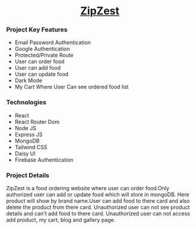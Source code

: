 <h1 align="center"><a href="https://difficult-wrench.surge.sh">ZipZest</a></h1>

<h3>Project Key Features</h3>
<ul>
  <li>Email Password Authentication</li>
  <li>Google Authentication</li>
  <li>Protected/Private Route</li>
  <li>User can order food</li>
  <li>User can add food</li>
  <li>User can update food</li>
  <li>Dark Mode</li>
  <li>My Cart Where User Can see ordered food list</li>
</ul>

<h3>Technologies</h3>
<ul>
  <li>React</li>
  <li>React Router Dom</li>
  <li>Node JS</li>
  <li>Express JS</li>
  <li>MongoDB</li>
  <li>Tailwind CSS</li>
  <li>Daisy UI</li>
  <li>Firebase Authentication</li>
</ul>

<h3>Project Details</h3>
<p>ZipZest is a food ordering website where user can order food.Only authorized user can add or update food which will store in mongoDB. Here product will show by brand name.User can add food to there card and also delete the product from there card. Unauthorized user can not see product details and can't add food to there card. Unauthorized user can not access add product, my cart, blog and gallery page.</p>
